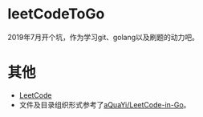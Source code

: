 # leetCodeToGo
2019年7月开个坑，作为学习git、golang以及刷题的动力吧。
# 其他
* [LeetCode](https://leetcode.com/)
* 文件及目录组织形式参考了[aQuaYi/LeetCode-in-Go](https://github.com/aQuaYi/LeetCode-in-Go)。
